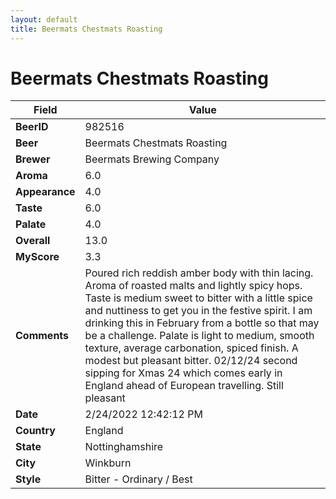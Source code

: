 ```yaml
---
layout: default
title: Beermats Chestmats Roasting
---
```


# Beermats Chestmats Roasting

| Field         | Value     |
|---------------|-----------|
| **BeerID** | 982516 |
| **Beer** | Beermats Chestmats Roasting |
| **Brewer** | Beermats Brewing Company |
| **Aroma** | 6.0 |
| **Appearance** | 4.0 |
| **Taste** | 6.0 |
| **Palate** | 4.0 |
| **Overall** | 13.0 |
| **MyScore** | 3.3 |
| **Comments** | Poured rich reddish amber body with thin lacing. Aroma of roasted malts and lightly spicy hops. Taste is medium sweet to bitter with a little spice and nuttiness to get you in the festive spirit. I am drinking this in February from a bottle so that may be a challenge. Palate is light to medium, smooth texture, average carbonation, spiced finish. A modest but pleasant bitter. 02/12/24 second sipping for Xmas 24 which comes early in England ahead of European travelling.  Still pleasant |
| **Date** | 2/24/2022 12:42:12 PM |
| **Country** | England |
| **State** | Nottinghamshire |
| **City** | Winkburn |
| **Style** | Bitter - Ordinary / Best |
